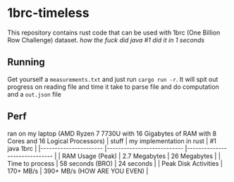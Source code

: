 # 1brc-timeless

This repository contains rust code that can be used with 1brc (One Billion Row Challenge) dataset. *how the fuck did java #1 did it in 1 seconds*

## Running

Get yourself a `measurements.txt` and just run `cargo run -r`. It will spit out progress on reading file and time it take to parse file and do computation and a `out.json` file

## Perf

ran on my laptop (AMD Ryzen 7 7730U with 16 Gigabytes of RAM with 8 Cores and 16 Logical Processors)
| stuff                	| my implementation in rust 	| #1 java 1brc                 	|
|----------------------	|---------------------------	|------------------------------	|
| RAM Usage (Peak)     	| 2.7 Megabytes            	| 26 Megabytes         	|
| Time to process      	| 58 seconds (BRO)          	| 24 seconds                   	|
| Peak Disk Activities 	| 170+ MB/s                 	| 390+ MB/s (HOW ARE YOU EVEN) 	|
